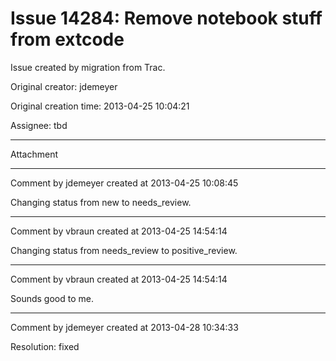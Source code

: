 # Issue 14284: Remove notebook stuff from extcode

Issue created by migration from Trac.

Original creator: jdemeyer

Original creation time: 2013-04-25 10:04:21

Assignee: tbd




---

Attachment


---

Comment by jdemeyer created at 2013-04-25 10:08:45

Changing status from new to needs_review.


---

Comment by vbraun created at 2013-04-25 14:54:14

Changing status from needs_review to positive_review.


---

Comment by vbraun created at 2013-04-25 14:54:14

Sounds good to me.


---

Comment by jdemeyer created at 2013-04-28 10:34:33

Resolution: fixed

